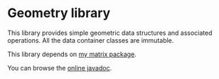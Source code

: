 Geometry library
================

This library provides simple geometric data structures
and associated operations. All the data container classes
are immutable.

This library depends on [my matrix package](https://github.com/kazocsaba/matrix).

You can browse the [online javadoc](http://kazocsaba.github.com/geometry/apidocs/index.html).

